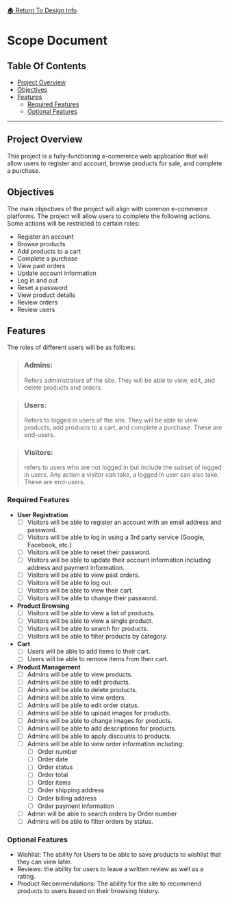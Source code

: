 [ &#127968; Return To Design Info](../design_info.md)

# Scope Document

## Table Of Contents

-   [Project Overview](#project-overview)
-   [Objectives](#objectives)
-   [Features](#features)
    -   [Required Features](#required-features)
    -   [Optional Features](#optional-features)

---

## Project Overview

This project is a fully-functioning e-commerce web application that will allow users to register and account, browse products for sale, and complete a purchase.

## Objectives

The main objectives of the project will align with common e-commerce platforms. The project will allow users to complete the following actions. Some actions will be restricted to certain roles:

-   Register an account
-   Browse products
-   Add products to a cart
-   Complete a purchase
-   View past orders
-   Update account information
-   Log in and out
-   Reset a password
-   View product details
- Review orders
- Review users

## Features

The roles of different users will be as follows:

> ### Admins: <br>
> Refers administrators of the site. They will be able to view, edit, and delete products and orders.

> ### Users:<br> 
> Refers to logged in users of the site. They will be able to view products, add products to a cart, and complete a purchase. These are end-users.

> ### Visitors:<br> 
> refers to users who are not logged in but include the subset of logged in users. Any action a visitor can take, a logged in user can also take. These are end-users. 


### Required Features

-   **User Registration**
    - [ ] Visitors will be able to register an account with an email address and password.
    - [ ] Visitors will be able to log in using a 3rd party service (Google, Facebook, etc.)
    - [ ] Visitors will be able to reset their password.
    - [ ] Visitors will be able to update their account information including address and payment information.
    - [ ] Visitors will be able to view past orders.
    - [ ] Visitors will be able to log out.
    - [ ] Visitors will be able to view their cart.
    - [ ] Visitors will be able to change their password.
-  **Product Browsing**
    - [ ] Visitors will be able to view a list of products.
    - [ ] Visitors will be able to view a single product.
    - [ ] Visitors will be able to search for products.
    - [ ] Visitors will be able to filter products by category.
-   **Cart**
    - [ ] Users will be able to add items to their cart.
    - [ ] Users will be able to remove items from their cart.
-   **Product Management**
    - [ ] Admins will be able to view products.
    - [ ] Admins will be able to edit products.
    - [ ] Admins will be able to delete products.
    - [ ] Admins will be able to view orders.
    - [ ] Admins will be able to edit order status.
    - [ ] Admins will be able to upload images for products.
    - [ ] Admins will be able to change images for products.
    - [ ] Admins will be able to add descriptions for products.
    - [ ] Admins will be able to apply discounts to products.
    - [ ] Admins will be able to view order information including:
        - [ ] Order number
        - [ ] Order date
        - [ ] Order status
        - [ ] Order total
        - [ ] Order items
        - [ ] Order shipping address
        - [ ] Order billing address
        - [ ] Order payment information
    - [ ] Admin will be able to search orders by Order number
    - [ ] Admins will be able to filter orders by status.

### Optional Features
- Wishlist: The ability for Users to be able to save products to wishlist that they can view later.
- Reviews: the ability for users to leave a written review as well as a rating.
- Product Recommendations: The ability for the site to recommend products to users based on their browsing history.

